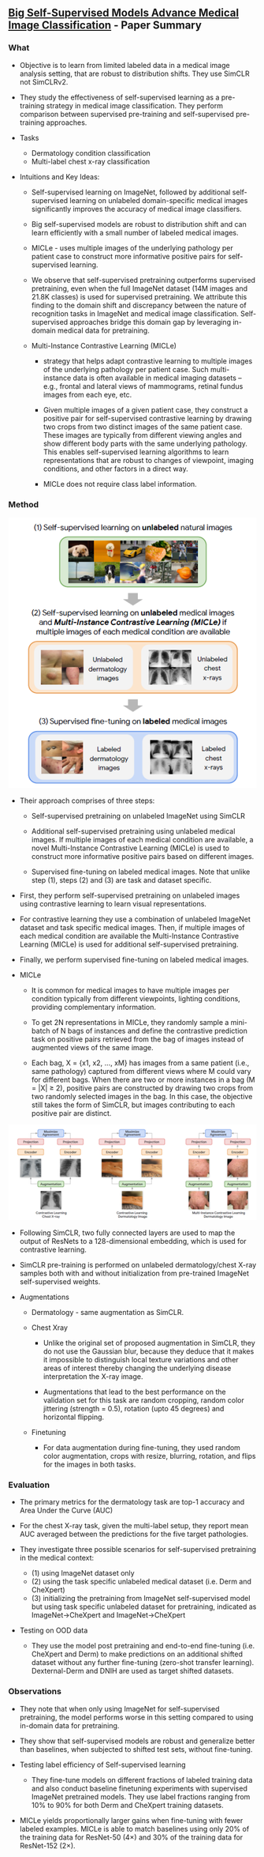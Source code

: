 ## [Big Self-Supervised Models Advance Medical Image Classification](https://openaccess.thecvf.com/content/ICCV2021/papers/Azizi_Big_Self-Supervised_Models_Advance_Medical_Image_Classification_ICCV_2021_paper.pdf) - Paper Summary

### What
- Objective is to learn from limited labeled data in a medical image analysis setting, that are robust to distribution shifts. They use SimCLR not SimCLRv2.

- They study the effectiveness of self-supervised learning as a pre-training strategy in medical image classification. They perform comparison between supervised pre-training and self-supervised pre-training approaches.

- Tasks
    - Dermatology condition classification
    - Multi-label chest x-ray classification

- Intuitions and Key Ideas:
	- Self-supervised learning on ImageNet, followed by additional self-supervised learning on unlabeled domain-specific medical images significantly improves the accuracy of medical image classifiers.
	
	- Big self-supervised models are robust to distribution shift and can learn efficiently with a small number of labeled medical images.

	- MICLe -  uses multiple images of the underlying pathology per patient case to construct more informative positive pairs for self-supervised learning.

	- We observe that self-supervised pretraining outperforms supervised pretraining, even when the full ImageNet dataset (14M images and 21.8K classes) is used for supervised pretraining. We attribute this finding to the domain shift and discrepancy between the nature of recognition tasks in ImageNet and medical image classification. Self-supervised approaches bridge this domain gap by leveraging in-domain medical data for pretraining.

	- Multi-Instance Contrastive Learning (MICLe) 
		- strategy that helps adapt contrastive learning to multiple images of the underlying pathology per patient case. Such multi-instance data is often available in medical imaging datasets – e.g., frontal and lateral views of mammograms, retinal fundus images from each eye, etc.

		- Given multiple images of a given patient case, they construct a positive pair for self-supervised contrastive learning by drawing two crops from two distinct images of the same patient case. These images are typically from different viewing angles and show different body parts with the same underlying pathology. This enables self-supervised learning algorithms to learn representations that are robust to changes of viewpoint, imaging conditions, and other factors in a direct way.

		- MICLe does not require class label information.


### Method

<img src="../paperSummaries/medicalImageSelfSupervisedLearning.PNG?raw=true"/>

- Their approach comprises of three steps: 
    - Self-supervised pretraining on unlabeled ImageNet using SimCLR 

    - Additional self-supervised pretraining using unlabeled medical images. If multiple images of each medical condition are available, a novel Multi-Instance Contrastive Learning (MICLe) is used to construct more informative positive pairs based on different images.

    - Supervised fine-tuning on labeled medical images. Note that unlike step (1), steps (2) and (3) are task and dataset specific.

- First, they perform self-supervised pretraining on unlabeled images using contrastive learning to learn visual representations.

- For contrastive learning they use a combination of unlabeled ImageNet dataset and task specific medical images. Then, if multiple images of each medical condition are available the Multi-Instance Contrastive Learning (MICLe) is used for additional self-supervised pretraining. 

- Finally, we perform supervised fine-tuning on labeled medical images. 

- MICLe
    - It is common for medical images to have multiple images per condition typically from different viewpoints, lighting conditions, providing complementary information.

    - To get 2N representations in MICLe, they randomly sample a mini-batch of N bags of instances and define the contrastive prediction task on positive pairs retrieved from the bag of images instead of augmented views of the same image.

    - Each bag, X = {x1, x2, ..., xM} has images from a same patient (i.e., same pathology) captured from different views where M could vary for different bags. When there are two or more instances in a bag (M = |X| ≥ 2),  positive pairs are constructed by drawing two crops from two randomly selected images in the bag. In this case, the objective still takes the form of SimCLR, but images contributing to each positive pair are distinct.

<img src="../paperSummaries/medicalImageSelfSupervisedLearning2.PNG?raw=true"/>

- Following SimCLR, two fully connected layers are used to map the output of ResNets to a 128-dimensional embedding, which is used for contrastive learning.

- SimCLR pre-training is performed on unlabeled dermatology/chest X-ray samples both with and without initialization from pre-trained ImageNet self-supervised weights.

- Augmentations
    - Dermatology - same augmentation as SimCLR.

    - Chest Xray
        - Unlike the original set of proposed augmentation in SimCLR, they do not use the Gaussian blur, because they deduce that it makes it impossible to distinguish local texture variations and other areas of interest thereby changing the underlying disease interpretation the X-ray image.

        - Augmentations that lead to the best performance on the validation set for this task are random cropping, random color jittering (strength = 0.5), rotation (upto 45 degrees) and horizontal flipping.

    - Finetuning 
        - For data augmentation during fine-tuning, they used random color augmentation, crops with resize, blurring, rotation, and flips for the images in both tasks.

### Evaluation
- The primary metrics for the dermatology task are top-1 accuracy and Area Under the Curve (AUC)

- For the chest X-ray task, given the multi-label setup, they report mean AUC averaged between the predictions for the five target pathologies.

- They investigate three possible scenarios for self-supervised pretraining in the medical context: 
    - (1) using ImageNet dataset only
    - (2) using the task specific unlabeled medical dataset (i.e. Derm and CheXpert)
    - (3) initializing the pretraining from ImageNet self-supervised model but using task specific unlabeled dataset for pretraining, indicated as ImageNet→CheXpert and ImageNet→CheXpert

- Testing on OOD data
    - They use the model post pretraining and end-to-end fine-tuning (i.e. CheXpert and Derm) to make predictions on an additional shifted dataset without any further fine-tuning (zero-shot transfer learning). Dexternal-Derm and DNIH are used as target shifted datasets.

### Observations
- They note that when only using ImageNet for self-supervised pretraining, the model performs worse in this
setting compared to using in-domain data for pretraining.

- They show that self-supervised models are robust and generalize better than baselines, when subjected to
shifted test sets, without fine-tuning.

- Testing label efficiency of Self-supervised learning 
    - They fine-tune models on different fractions of labeled training data and also conduct baseline finetuning experiments with supervised ImageNet pretrained models. They use label fractions ranging from 10% to 90% for both Derm and CheXpert training datasets.

- MICLe yields proportionally larger gains when fine-tuning with fewer labeled examples. MICLe is able to match baselines using only 20% of the training data for ResNet-50 (4×) and 30% of the training data for ResNet-152 (2×).




